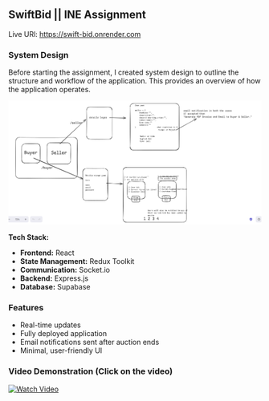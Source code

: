 ## SwiftBid || INE Assignment
Live URl: https://swift-bid.onrender.com
### System Design
Before starting the assignment, I created system design to outline the structure and workflow of the application. This provides an overview of how the application operates.

<img src="./frontend/public/systemDesign.png" alt="System Design">

**Tech Stack:**  
- **Frontend:** React  
- **State Management:** Redux Toolkit  
- **Communication:** Socket.io  
- **Backend:** Express.js  
- **Database:** Supabase  

### Features
- Real-time updates  
- Fully deployed application  
- Email notifications sent after auction ends  
- Minimal, user-friendly UI  

### Video Demonstration (Click on the video)
[![Watch Video](https://img.youtube.com/vi/f8073sK8E5k/0.jpg)](https://www.youtube.com/watch?v=f8073sK8E5k)

